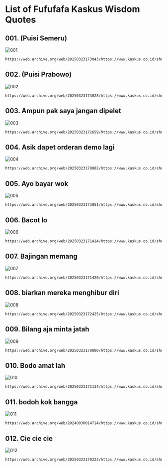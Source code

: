 # List of Fufufafa Kaskus Wisdom Quotes

##  001. (Puisi Semeru)

![001](img/001.png)

```
https://web.archive.org/web/20250323173043/https://www.kaskus.co.id/show_post/53a5b7f6bccb17ea3b8b4664
```

##  002. (Puisi Prabowo)

![002](img/002.png)

```
https://web.archive.org/web/20250323173028/https://www.kaskus.co.id/show_post/53a8dcfc1a99754f578b458c
```

##  003. Ampun pak saya jangan dipelet   

![003](img/003.png)

```
https://web.archive.org/web/20250323171659/https://www.kaskus.co.id/show_post/53ad4befd675d43d428b45d5
```

##  004. Asik dapet orderan demo lagi 

![004](img/004.png)

```
https://web.archive.org/web/20250323170802/https://www.kaskus.co.id/show_post/5a2b65ad1cbfaa76528b4568
```

##  005. Ayo bayar wok 

![005](img/005.png)

```
https://web.archive.org/web/20250323173051/https://www.kaskus.co.id/show_post/5ce760a2eaab257b81272dba
```

##  006. Bacot lo 

![006](img/006.png)

```
https://web.archive.org/web/20250323171414/https://www.kaskus.co.id/show_post/5b407eb4d44f9f437b8b456a
```

##  007. Bajingan memang 

![007](img/007.png)

```
https://web.archive.org/web/20250323171420/https://www.kaskus.co.id/show_post/5a901975642eb64f538b4570
```

##  008. biarkan mereka menghibur diri  

![008](img/008.png)

```
https://web.archive.org/web/20250323172425/https://www.kaskus.co.id/show_post/53968d6f138b4627448b4730
```

##  009. Bilang aja minta jatah

![009](img/009.png)

```
https://web.archive.org/web/20250323170800/https://www.kaskus.co.id/show_post/5a49c230dc06bddd1d8b4573
```

##  010. Bodo amat lah

![010](img/010.png)

```
https://web.archive.org/web/20250323171134/https://www.kaskus.co.id/show_post/5b0fe3b2d675d46d0e8b4568
```

##  011. bodoh kok bangga 

![011](img/011.png)

```
https://web.archive.org/web/20240830014714/https://www.kaskus.co.id/show_post/5cd640f3a727686ed24f4812
```

##  012. Cie cie cie   

![012](img/012.png)

```
https://web.archive.org/web/20250323170223/https://www.kaskus.co.id/show_post/574c0a91529a450c4c8b4567
```

